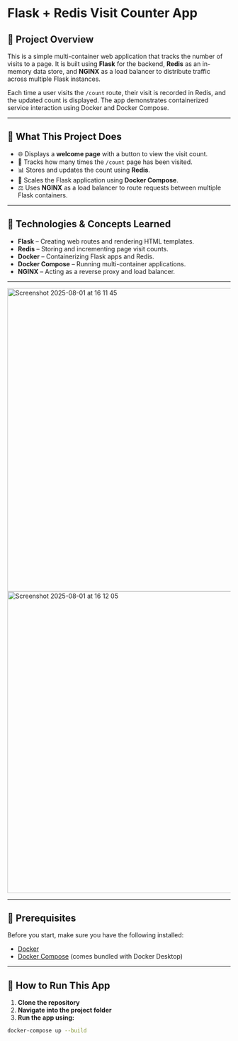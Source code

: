 # Flask + Redis Visit Counter App

## 📌 Project Overview

This is a simple multi-container web application that tracks the number of visits to a page. It is built using **Flask** for the backend, **Redis** as an in-memory data store, and **NGINX** as a load balancer to distribute traffic across multiple Flask instances.

Each time a user visits the `/count` route, their visit is recorded in Redis, and the updated count is displayed. The app demonstrates containerized service interaction using Docker and Docker Compose.

---

## 🧠 What This Project Does

- 🌐 Displays a **welcome page** with a button to view the visit count.
- 🔁 Tracks how many times the `/count` page has been visited.
- 📊 Stores and updates the count using **Redis**.
- 🔀 Scales the Flask application using **Docker Compose**.
- ⚖️ Uses **NGINX** as a load balancer to route requests between multiple Flask containers.

---

## 🧰 Technologies & Concepts Learned

- **Flask** – Creating web routes and rendering HTML templates.
- **Redis** – Storing and incrementing page visit counts.
- **Docker** – Containerizing Flask apps and Redis.
- **Docker Compose** – Running multi-container applications.
- **NGINX** – Acting as a reverse proxy and load balancer.

---
<img width="1434" height="683" alt="Screenshot 2025-08-01 at 16 11 45" src="https://github.com/user-attachments/assets/8ce9f350-adf7-46ae-866a-dd7247bd80b3" />

<img width="1434" height="680" alt="Screenshot 2025-08-01 at 16 12 05" src="https://github.com/user-attachments/assets/b8eb92a0-407f-4cba-a496-804c2959e54b" />

---
## 🧱 Prerequisites

Before you start, make sure you have the following installed:

- [Docker](https://www.docker.com/products/docker-desktop)
- [Docker Compose](https://docs.docker.com/compose/install/) (comes bundled with Docker Desktop)

---

## 🚀 How to Run This App

1. **Clone the repository**
2. **Navigate into the project folder**
3. **Run the app using:**

```bash
docker-compose up --build


